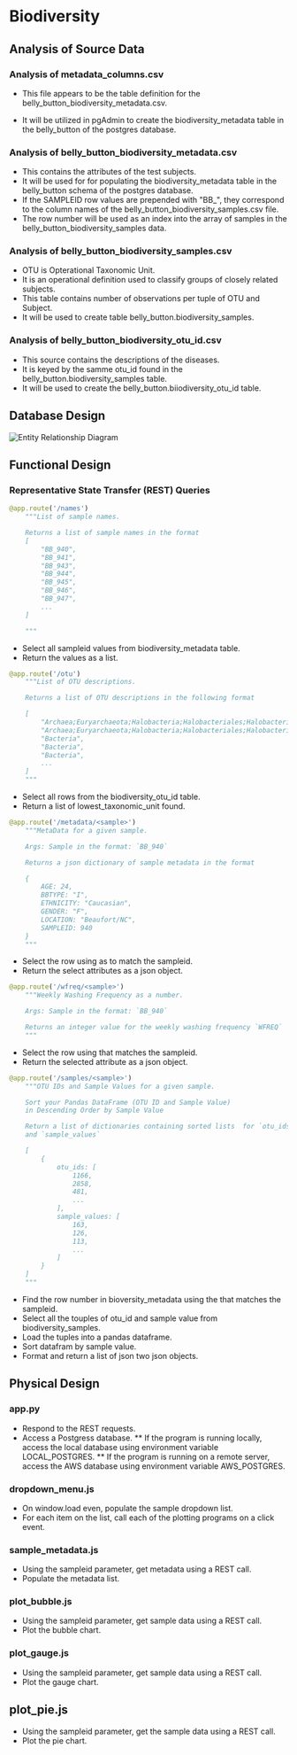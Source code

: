 
# Biodiversity

## Analysis of Source Data

### Analysis of metadata_columns.csv

* This file appears to be the table definition for the belly_button_biodiversity_metadata.csv.</li>

* It will be utilized in pgAdmin to create the biodiversity_metadata table in the belly_button of the postgres database.

### Analysis of belly_button_biodiversity_metadata.csv
* This contains the attributes of the test subjects.
* It will be used for for populating the biodiversity_metadata table in the belly_button schema of the postgres database.
* If the SAMPLEID row values are prepended with "BB_", they correspond to the column names of the belly_button_biodiversity_samples.csv file.
* The row number will be used as an index into the array of samples in the belly_button_biodiversity_samples data.

### Analysis of belly_button_biodiversity_samples.csv
* OTU is Opterational Taxonomic Unit.  
* It is an operational definition used to classify groups of closely related subjects.
* This table contains number of observations per tuple of OTU and Subject.
* It will be used to create table belly_button.biodiversity_samples.

### Analysis of belly_button_biodiversity_otu_id.csv
* This source contains the descriptions of the diseases.
* It is keyed by the samme otu_id found in the belly_button.biodiversity_samples table.
* It will be used to create the belly_button.biiodiversity_otu_id table.

## Database Design
![Entity Relationship Diagram](er.png)

## Functional Design

### Representative State Transfer (REST) Queries

```python
@app.route('/names')
    """List of sample names.

    Returns a list of sample names in the format
    [
        "BB_940",
        "BB_941",
        "BB_943",
        "BB_944",
        "BB_945",
        "BB_946",
        "BB_947",
        ...
    ]

    """
```
* Select all sampleid values from biodiversity_metadata table.
* Return the values as a list.

```python
@app.route('/otu')
    """List of OTU descriptions.

    Returns a list of OTU descriptions in the following format

    [
        "Archaea;Euryarchaeota;Halobacteria;Halobacteriales;Halobacteriaceae;Halococcus",
        "Archaea;Euryarchaeota;Halobacteria;Halobacteriales;Halobacteriaceae;Halococcus",
        "Bacteria",
        "Bacteria",
        "Bacteria",
        ...
    ]
    """
```
* Select all rows from the biodiversity_otu_id table.
* Return a list of lowest_taxonomic_unit found.

```python
@app.route('/metadata/<sample>')
    """MetaData for a given sample.

    Args: Sample in the format: `BB_940`

    Returns a json dictionary of sample metadata in the format

    {
        AGE: 24,
        BBTYPE: "I",
        ETHNICITY: "Caucasian",
        GENDER: "F",
        LOCATION: "Beaufort/NC",
        SAMPLEID: 940
    }
    """
```
* Select the row using <sample> as to match the sampleid.
* Return the select attributes as a json object.

```python
@app.route('/wfreq/<sample>')
    """Weekly Washing Frequency as a number.

    Args: Sample in the format: `BB_940`

    Returns an integer value for the weekly washing frequency `WFREQ`
    """
```
* Select the row using <sample> that matches the sampleid.
* Return the selected attribute as a json object.

```python
@app.route('/samples/<sample>')
    """OTU IDs and Sample Values for a given sample.

    Sort your Pandas DataFrame (OTU ID and Sample Value)
    in Descending Order by Sample Value

    Return a list of dictionaries containing sorted lists  for `otu_ids`
    and `sample_values`

    [
        {
            otu_ids: [
                1166,
                2858,
                481,
                ...
            ],
            sample_values: [
                163,
                126,
                113,
                ...
            ]
        }
    ]
    """
```
* Find the row number in bioversity_metadata using the <sample> that matches the sampleid.
* Select all the touples of otu_id and sample value from biodiversity_samples.
* Load the tuples into a pandas dataframe.
* Sort datafram by sample value.
* Format and return a list of json two json objects.

## Physical Design

### app.py
* Respond to the REST requests.
* Access a Postgress database.
** If the program is running locally, access the local database using environment variable LOCAL_POSTGRES.
** If the program is running on a remote server, access the AWS database using environment variable AWS_POSTGRES.

### dropdown_menu.js
* On window.load even, populate the sample dropdown list.
* For each item on the list, call each of the plotting programs on a click event.

### sample_metadata.js
* Using the sampleid parameter, get metadata using a REST call.
* Populate the metadata list.

### plot_bubble.js
* Using the sampleid parameter, get sample data using a REST call.
* Plot the bubble chart.

### plot_gauge.js
* Using the sampleid parameter, get sample data using a REST call.
* Plot the gauge chart.

## plot_pie.js
* Using the sampleid parameter, get the sample data using a REST call.
* Plot the pie chart.
